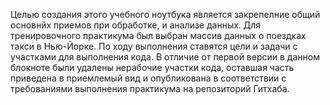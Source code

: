 Целью создания этого учебного ноутбука является закрепелние общий основнйх приемов при обработке, и анализе данных. Для тренировочного практикума был выбран массив данных о поездках такси в Нью-Йорке.
По ходу выполнения ставятся цели и задачи с участками для выполнения кода. В отличие от первой версии в данном блокноте были удалены нерабочие участки кода, оставшая часть приведена в приемлемый вид и опубликована в соответствии с требованиями выполнения практикума на репозиторий Гитхаба.
